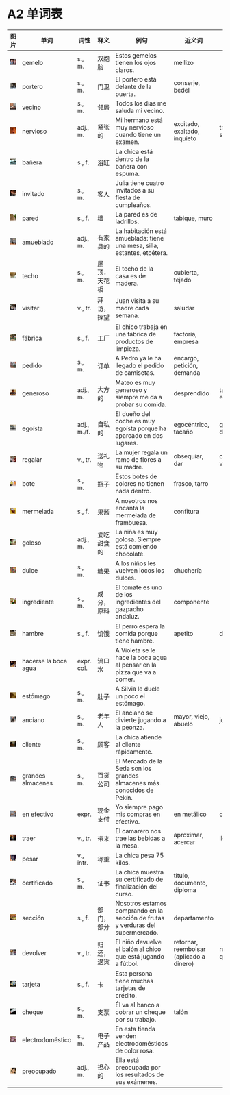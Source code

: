 # A2 单词表

| 图片 | 单词 | 词性 | 释义 | 例句 | 近义词 | 反义词 |
| :----: | --- | ---- | ---- | ---- | ---- | ---- |
| ![](images/a2/0001.jpg) | gemelo | s., m. | 双胞胎 | Estos gemelos tienen los ojos claros. | mellizo | |
| ![](images/a2/0002.jpg) | portero | s., m. | 门卫 | El portero está delante de la puerta. | conserje, bedel | |
| ![](images/a2/0003.jpg) | vecino | s., m. | 邻居 | Todos los días me saluda mi vecino. | | |
| ![](images/a2/0004.jpg) | nervioso | adj., m. | 紧张的 | Mi hermano está muy nervioso cuando tiene un examen. | excitado, exaltado, inquieto | tranquilo, sereno |
| ![](images/a2/0005.jpg) | bañera | s., f. | 浴缸 | La chica está dentro de la bañera con espuma. | | |
| ![](images/a2/0006.jpg) | invitado | s., m. | 客人 | Julia tiene cuatro invitados a su fiesta de cumpleaños. | | |
| ![](images/a2/0007.jpg) | pared | s., f. | 墙 | La pared es de ladrillos. | tabique, muro | |
| ![](images/a2/0008.jpg) | amueblado | adj., m. | 有家具的 | La habitación está amueblada: tiene una mesa, silla, estantes, etcétera. | | |
| ![](images/a2/0009.jpg) | techo | s., m. | 屋顶，天花板 | El techo de la casa es de madera. | cubierta, tejado | |
| ![](images/a2/0010.jpg) | visitar | v., tr. | 拜访，探望 | Juan visita a su madre cada semana. | saludar | |
| ![](images/a2/0011.jpg) | fábrica | s., f. | 工厂 | El chico trabaja en una fábrica de productos de limpieza. | factoría, empresa | |
| ![](images/a2/0012.jpg) | pedido | s., m. | 订单 | A Pedro ya le ha llegado el pedido de camisetas. | encargo, petición, demanda | |
| ![](images/a2/0013.jpg) | generoso | adj., m. | 大方的 | Mateo es muy generoso y siempre me da a probar su comida. | desprendido | tacaño, egoísta |
| ![](images/a2/0014.jpg) | egoísta | adj., m./f. | 自私的 | El dueño del coche es muy egoísta porque ha aparcado en dos lugares. | egocéntrico, tacaño | generoso, desprendido |
| ![](images/a2/0015.jpg) | regalar | v., tr. | 送礼物 | La mujer regala un ramo de flores a su madre. | obsequiar, dar | cobrar, vender |
| ![](images/a2/0016.jpg) | bote | s., m. | 瓶子 | Estos botes de colores no tienen nada dentro. | frasco, tarro | |
| ![](images/a2/0017.jpg) | mermelada | s., f. | 果酱 | A nosotros nos encanta la mermelada de frambuesa. | confitura | |
| ![](images/a2/0018.jpg) | goloso | adj., m. | 爱吃甜食的 | La niña es muy golosa. Siempre está comiendo chocolate. | | |
| ![](images/a2/0019.jpg) | dulce | s., m. | 糖果 | A los niños les vuelven locos los dulces. | chuchería | |
| ![](images/a2/0020.jpg) | ingrediente | s., m. | 成分，原料 | El tomate es uno de los ingredientes del gazpacho andaluz. | componente | |
| ![](images/a2/0021.jpg) | hambre | s., f. | 饥饿 | El perro espera la comida porque tiene hambre. | apetito | desgana |
| ![](images/a2/0022.jpg) | hacerse la boca agua | expr. col. | 流口水 | A Violeta se le hace la boca agua al pensar en la pizza que va a comer. | | |
| ![](images/a2/0023.jpg) | estómago | s., m. | 肚子 | A Silvia le duele un poco el estómago. | | |
| ![](images/a2/0024.jpg) | anciano | s., m. | 老年人 | El anciano se divierte jugando a la peonza. | mayor, viejo, abuelo | joven |
| ![](images/a2/0025.jpg) | cliente | s., m. | 顾客 | La chica atiende al cliente rápidamente. | | |
| ![](images/a2/0026.jpg) | grandes almacenes | s., m. | 百货公司 | El Mercado de la Seda son los grandes almacenes más conocidos de Pekín. | | |
| ![](images/a2/0027.jpg) | en efectivo | expr. | 现金支付 | Yo siempre pago mis compras en efectivo. | en metálico | con tarjeta |
| ![](images/a2/0028.jpg) | traer | v., tr. | 带来 | El camarero nos trae las bebidas a la mesa. | aproximar, acercar | llevar, alejar |
| ![](images/a2/0029.jpg) | pesar | v., intr. | 称重 | La chica pesa 75 kilos. | | |
| ![](images/a2/0030.jpg) | certificado | s., m. | 证书 | La chica muestra su certificado de finalización del curso. | título, documento, diploma | |
| ![](images/a2/0031.jpg) | sección | s., f. | 部门，部分 | Nosotros estamos comprando en la sección de frutas y verduras del supermercado. | departamento | |
| ![](images/a2/0032.jpg) | devolver | v., tr. | 归还，退货 | El niño devuelve el balón al chico que está jugando a fútbol. | retornar, reembolsar (aplicado a dinero) | retener, quedarse |
| ![](images/a2/0033.jpg) | tarjeta | s., f. | 卡 | Esta persona tiene muchas tarjetas de crédito. | | |
| ![](images/a2/0034.jpg) | cheque | s., m. | 支票 | Él va al banco a cobrar un cheque por su trabajo. | talón | |
| ![](images/a2/0035.jpg) | electrodoméstico | s., m. | 电子产品 | En esta tienda venden electrodomésticos de color rosa. | | |
| ![](images/a2/0036.jpg) | preocupado | adj., m. | 担心的 | Ella está preocupada por los resultados de sus exámenes. | | |
